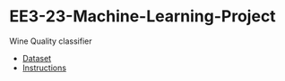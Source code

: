 # EE3-23-Machine-Learning-Project
Wine Quality classifier
- [Dataset](https://archive.ics.uci.edu/ml/datasets/Wine+Quality)
- [Instructions](coursework.pdf)
